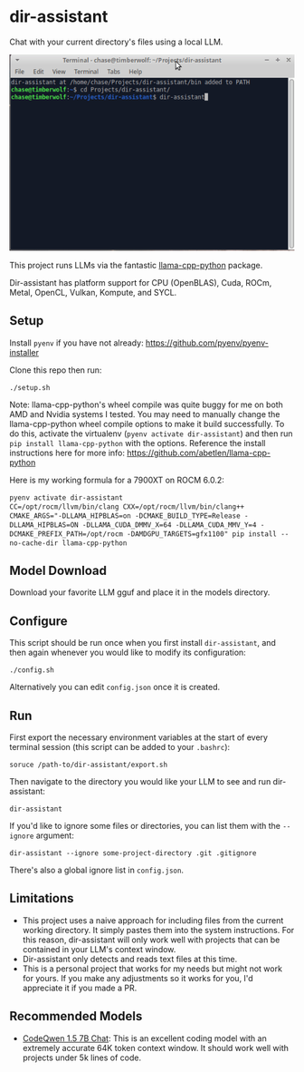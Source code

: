 # dir-assistant

Chat with your current directory's files using a local LLM.

![Demo of dir-assistant being run](demo.gif)

This project runs LLMs via the fantastic [llama-cpp-python](https://github.com/abetlen/llama-cpp-python) package.

Dir-assistant has platform support for CPU (OpenBLAS), Cuda, ROCm, Metal, OpenCL, Vulkan, Kompute, and SYCL.

## Setup

Install `pyenv` if you have not already: https://github.com/pyenv/pyenv-installer

Clone this repo then run:
```
./setup.sh
```

Note: llama-cpp-python's wheel compile was quite buggy for me on both AMD and Nvidia systems I tested.
You may need to manually change the llama-cpp-python wheel compile options to make it build successfully. 
To do this, activate the virtualenv (`pyenv activate dir-assistant`) and then run `pip install llama-cpp-python`
with the options. Reference the install instructions here for more info: https://github.com/abetlen/llama-cpp-python

Here is my working formula for a 7900XT on ROCM 6.0.2:
```
pyenv activate dir-assistant
CC=/opt/rocm/llvm/bin/clang CXX=/opt/rocm/llvm/bin/clang++ CMAKE_ARGS="-DLLAMA_HIPBLAS=on -DCMAKE_BUILD_TYPE=Release -DLLAMA_HIPBLAS=ON -DLLAMA_CUDA_DMMV_X=64 -DLLAMA_CUDA_MMV_Y=4 -DCMAKE_PREFIX_PATH=/opt/rocm -DAMDGPU_TARGETS=gfx1100" pip install --no-cache-dir llama-cpp-python
```

## Model Download

Download your favorite LLM gguf and place it in the models directory.

## Configure

This script should be run once when you first install `dir-assistant`, and then again whenever you would
like to modify its configuration:

```
./config.sh
```

Alternatively you can edit `config.json` once it is created.

## Run

First export the necessary environment variables at the start of every terminal session
(this script can be added to your `.bashrc`):

```
soruce /path-to/dir-assistant/export.sh
```

Then navigate to the directory you would like your LLM to see and run dir-assistant:

```
dir-assistant
```

If you'd like to ignore some files or directories, you can list them with the `--ignore` argument:

```
dir-assistant --ignore some-project-directory .git .gitignore
```

There's also a global ignore list in `config.json`.

## Limitations

- This project uses a naive approach for including files from the current working directory. It simply pastes them into the system instructions. For this reason, dir-assistant will only work well with projects that can be contained in your LLM's context window.
- Dir-assistant only detects and reads text files at this time.
- This is a personal project that works for my needs but might not work for yours. If you make any adjustments so it works for you, I'd appreciate it if you made a PR.

## Recommended Models

- [CodeQwen 1.5 7B Chat](https://huggingface.co/Qwen/CodeQwen1.5-7B-Chat-GGUF): This is an excellent coding model with an extremely accurate 64K token context window. It should work well with projects under 5k lines of code.